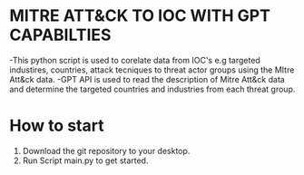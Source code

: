 # MITRE ATT&CK TO IOC WITH GPT CAPABILTIES 
-This python script is used to corelate data from IOC's e.g targeted industires, countries, attack tecniques to threat actor groups using the MItre Att&ck data. 
-GPT API is used to read the description of Mitre Att&ck data and determine the targeted countries and industries from each threat group.
# How to start 
1. Download the git repository to your desktop.
2. Run Script main.py to get started.
